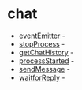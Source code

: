 # chat
- [eventEmitter](eventEmitter.md) -  
- [stopProcess](stopProcess.md) -  
- [getChatHistory](getChatHistory.md) -  
- [processStarted](processStarted.md) -  
- [sendMessage](sendMessage.md) -  
- [waitforReply](waitforReply.md) -  
